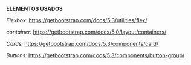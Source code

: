 
**ELEMENTOS USADOS**

*_Flexbox:_*
https://getbootstrap.com/docs/5.3/utilities/flex/

*_container:_*
https://getbootstrap.com/docs/5.0/layout/containers/

*_Cards:_*
https://getbootstrap.com/docs/5.3/components/card/

*_Buttons:_*
https://getbootstrap.com/docs/5.3/components/button-group/